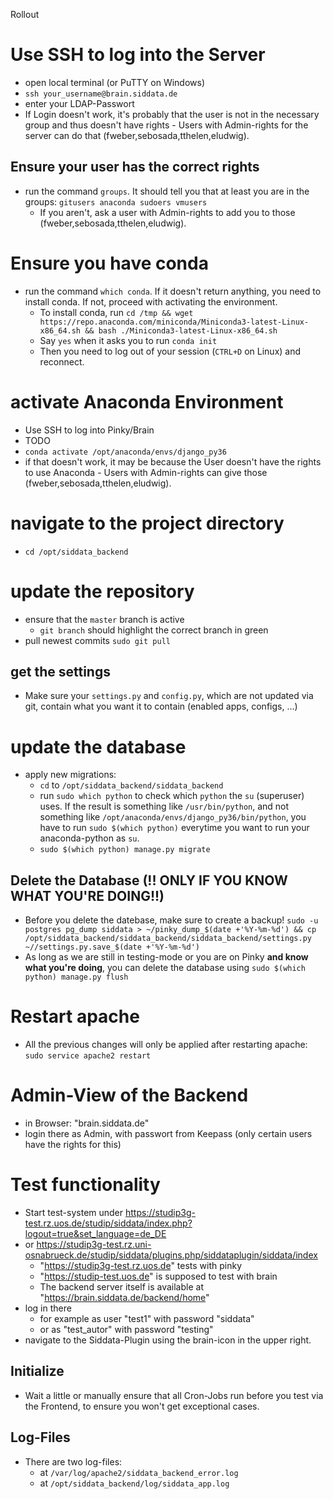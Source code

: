 Rollout

# Use SSH to log into the Server
- open local terminal (or PuTTY on Windows)
- `ssh your_username@brain.siddata.de`
- enter your LDAP-Passwort 
- If Login doesn't work, it's probably that the user is not in the necessary group and thus doesn't have rights - Users with Admin-rights for the server can do that (fweber,sebosada,tthelen,eludwig).

## Ensure your user has the correct rights
- run the command `groups`. It should tell you that at least you are in the groups: `gitusers anaconda sudoers vmusers`
    - If you aren't, ask a user with Admin-rights to add you to those (fweber,sebosada,tthelen,eludwig).

# Ensure you have conda
- run the command `which conda`. If it doesn't return anything, you need to install conda. If not, proceed with activating the environment.
    - To install conda, run `cd /tmp && wget https://repo.anaconda.com/miniconda/Miniconda3-latest-Linux-x86_64.sh && bash ./Miniconda3-latest-Linux-x86_64.sh`
    - Say `yes` when it asks you to run `conda init`
    - Then you need to log out of your session (`CTRL+D` on Linux) and reconnect.

# activate Anaconda Environment
- Use SSH to log into Pinky/Brain
- TODO
- `conda activate /opt/anaconda/envs/django_py36`
- if that doesn't work, it may be because the User doesn't have the rights to use Anaconda - Users with Admin-rights can give those (fweber,sebosada,tthelen,eludwig).

# navigate to the project directory
- `cd /opt/siddata_backend`

# update the repository 
- ensure that the `master` branch is active 
    - `git branch` should highlight the correct branch in green
- pull newest commits `sudo git pull`

## get the settings
- Make sure your `settings.py` and `config.py`, which are not updated via git, contain what you want it to contain (enabled apps, configs, ...)

# update the database
- apply new migrations: 
    - `cd` to `/opt/siddata_backend/siddata_backend`
    - run `sudo which python` to check which `python` the `su` (superuser) uses. If the result is something like `/usr/bin/python`, and not something like `/opt/anaconda/envs/django_py36/bin/python`, you have to run `sudo $(which python)` everytime you want to run your anaconda-python as `su`.
    - `sudo $(which python) manage.py migrate`

## Delete the Database **(!! ONLY IF YOU KNOW WHAT YOU'RE DOING!!)**
- Before you delete the datebase, make sure to create a backup! `sudo -u postgres pg_dump siddata > ~/pinky_dump_$(date +'%Y-%m-%d') && cp /opt/siddata_backend/siddata_backend/siddata_backend/settings.py ~//settings.py.save_$(date +'%Y-%m-%d')`
- As long as we are still in testing-mode or you are on Pinky **and know what you're doing**, you can delete the database using `sudo $(which python) manage.py flush`

# Restart apache
- All the previous changes will only be applied after restarting apache: `sudo service apache2 restart`

# Admin-View of the Backend
- in Browser: "brain.siddata.de"
- login there as Admin, with passwort from Keepass (only certain users have the rights for this)

# Test functionality
- Start test-system under https://studip3g-test.rz.uos.de/studip/siddata/index.php?logout=true&set_language=de_DE
- or https://studip3g-test.rz.uni-osnabrueck.de/studip/siddata/plugins.php/siddataplugin/siddata/index
    * "https://studip3g-test.rz.uos.de" tests with pinky
    * "https://studip-test.uos.de" is supposed to test with brain
    * The backend server itself is available at "https://brain.siddata.de/backend/home"
- log in there 
    - for example as user "test1" with password "siddata"
    - or as "test_autor" with password "testing"
- navigate to the Siddata-Plugin using the brain-icon in the upper right.
 
## Initialize
- Wait a little or manually ensure that all Cron-Jobs run before you test via the Frontend, to ensure you won't get exceptional cases.

## Log-Files
- There are two log-files:
    - at `/var/log/apache2/siddata_backend_error.log`
    - at `/opt/siddata_backend/log/siddata_app.log`
